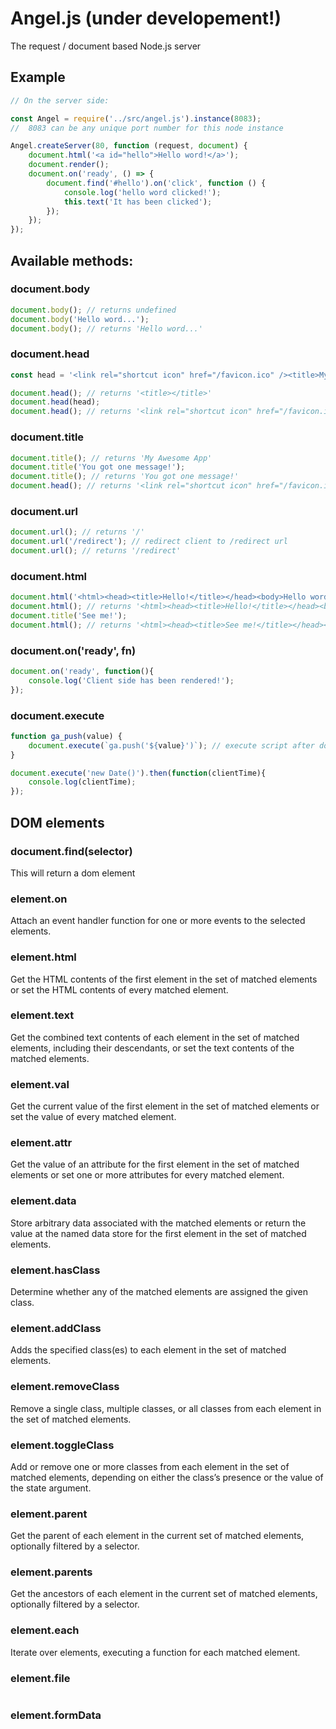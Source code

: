# Angel.js (under developement!)
The request / document based Node.js server

## Example

```javascript
// On the server side:

const Angel = require('../src/angel.js').instance(8083);
//  8083 can be any unique port number for this node instance

Angel.createServer(80, function (request, document) {
    document.html('<a id="hello">Hello word!</a>');
    document.render();
    document.on('ready', () => {
        document.find('#hello').on('click', function () {
            console.log('hello word clicked!');
            this.text('It has been clicked');
        });
    });
});
```

## Available methods:

### document.body
```javascript
document.body(); // returns undefined
document.body('Hello word...');
document.body(); // returns 'Hello word...'
```

### document.head
```javascript
const head = '<link rel="shortcut icon" href="/favicon.ico" /><title>My Awesome App</title>';

document.head(); // returns '<title></title>'
document.head(head);
document.head(); // returns '<link rel="shortcut icon" href="/favicon.ico" /><title>My Awesome App</title>'
```

### document.title
```javascript
document.title(); // returns 'My Awesome App'
document.title('You got one message!');
document.title(); // returns 'You got one message!'
document.head(); // returns '<link rel="shortcut icon" href="/favicon.ico" /><title>You got one message!</title>'
```
### document.url
```javascript
document.url(); // returns '/'
document.url('/redirect'); // redirect client to /redirect url
document.url(); // returns '/redirect'
```

### document.html
```javascript
document.html('<html><head><title>Hello!</title></head><body>Hello word...</body></html>'); // overrides all
document.html(); // returns '<html><head><title>Hello!</title></head><body>Hello word...</body></html>'
document.title('See me!');
document.html(); // returns '<html><head><title>See me!</title></head><body>Hello word...</body></html>'
```

### document.on('ready', fn)
```javascript
document.on('ready', function(){
    console.log('Client side has been rendered!');
});
```

### document.execute
```javascript
function ga_push(value) {
    document.execute(`ga.push('${value}')`); // execute script after document ready.
}

document.execute('new Date()').then(function(clientTime){
    console.log(clientTime);
});
```

## DOM elements
### document.find(selector)
This will return a dom element

### element.on
Attach an event handler function for one or more events to the selected elements.

### element.html
Get the HTML contents of the first element in the set of matched elements or set the HTML contents of every matched element.

### element.text
Get the combined text contents of each element in the set of matched elements, including their descendants, or set the text contents of the matched elements.

### element.val
Get the current value of the first element in the set of matched elements or set the value of every matched element.

### element.attr
Get the value of an attribute for the first element in the set of matched elements or set one or more attributes for every matched element.

### element.data
Store arbitrary data associated with the matched elements or return the value at the named data store for the first element in the set of matched elements.

### element.hasClass
Determine whether any of the matched elements are assigned the given class.

### element.addClass
Adds the specified class(es) to each element in the set of matched elements.

### element.removeClass
Remove a single class, multiple classes, or all classes from each element in the set of matched elements.

### element.toggleClass
Add or remove one or more classes from each element in the set of matched elements, depending on either the class’s presence or the value of the state argument.

### element.parent
Get the parent of each element in the current set of matched elements, optionally filtered by a selector.

### element.parents
Get the ancestors of each element in the current set of matched elements, optionally filtered by a selector.

### element.each
Iterate over elements, executing a function for each matched element.

### element.file
```javascript

```

### element.formData
```javascript

```
